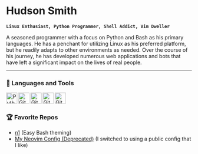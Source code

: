 # Hudson Smith
**`Linux Enthusiast, Python Programmer, Shell Addict, Vim Dweller`**

A seasoned programmer with a focus on Python and Bash as his primary languages. He has a penchant for utilizing Linux as his preferred platform, but he readily adapts to other environments as needed. Over the course of his journey, he has developed numerous web applications and bots that have left a significant impact on the lives of real people.

---
### 🧰 Languages and Tools
<img align="left" alt="Python" height="30px" src="https://img.shields.io/badge/Python-FFD43B?style=for-the-badge&logo=python&logoColor=blue" />
<img align="left" alt="Git" height="30px" src="https://img.shields.io/badge/GNU%20Bash-4EAA25?style=for-the-badge&logo=GNU%20Bash&logoColor=white" />
<img align="left" alt="Git" height="30px" src="https://img.shields.io/badge/NeoVim-%2357A143.svg?&style=for-the-badge&logo=neovim&logoColor=white" />
<img align="left" alt="Git" height="30px" src="https://img.shields.io/badge/Gitpod-000000?style=for-the-badge&logo=gitpod&logoColor=#FFAE33" />
<img align="left" alt="Git" height="30px" src="https://img.shields.io/badge/Linux-FCC624?style=for-the-badge&logo=linux&logoColor=black" />
<br />

#

### 🏆 Favorite Repos

  - [n1](https://github.com/hudsonsmith/n1/tree/main) (Easy Bash theming)
  - [My Neovim Config (Deprecated)](https://github.com/hudsonsmith/doom-neovim) (I switched to using a public config that I like)
